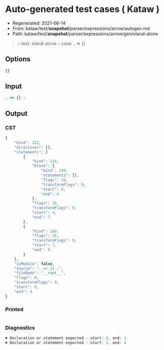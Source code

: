# Auto-generated test cases ( Kataw )
- Regenerated: 2021-06-14
- From: kataw/test/__snapshot__/parser/expressions/arrow/autogen.md
- Path: kataw/test/__snapshot__/parser/expressions/arrow/gen/stand-alone
> :: test: stand-alone
> :: case: , => {}
## Options

`````js
{}
`````
## Input

`````js
, => {} ;
`````
## Output

### CST

```javascript
{
    "kind": 122,
    "directives": [],
    "statements": [
        {
            "kind": 124,
            "block": {
                "kind": 249,
                "statements": [],
                "flags": 16,
                "transformFlags": 0,
                "start": 6,
                "end": 6
            },
            "flags": 16,
            "transformFlags": 0,
            "start": 4,
            "end": 7
        },
        {
            "kind": 168,
            "flags": 16,
            "transformFlags": 0,
            "start": 7,
            "end": 9
        }
    ],
    "isModule": false,
    "source": ", => {} ;",
    "fileName": "__root__",
    "flags": 0,
    "transformFlags": 0,
    "start": 0,
    "end": 9
}
```

### Printed

```javascript

```

### Diagnostics

```javascript
✖ Declaration or statement expected - start: 0, end: 1
✖ Declaration or statement expected - start: 1, end: 4

```

